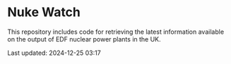 # Nuke Watch

This repository includes code for retrieving the latest information available on the output of EDF nuclear power plants in the UK.

Last updated: 2024-12-25 03:17